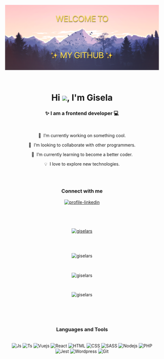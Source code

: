 ![banner](https://github.com/giselars/giselars/blob/main/img/banner.png)

<br>

##

<h1 align="center">Hi <img src="https://media.giphy.com/media/hvRJCLFzcasrR4ia7z/giphy.gif" width="3%">, I'm Gisela</h1>
<h3 align="center">✨ I am a frontend developer 💻 </h3>

<br>
<div align='center'>
<p> 🔭 &nbsp;I’m currently working on something cool.</p>
<p> 👾 &nbsp;I’m looking to collaborate with other programmers.</p>
<p> 🌱 &nbsp;I’m currently learning to become a better coder.</p>
<p> 💡 &nbsp;I love to explore new technologies.</p>
</div>

##

<br>
<h3 align="center">Connect with me</h3>
<p align="center">
<a href="https://www.linkedin.com/in/giselascarpin/" target="blank">
  <img align="center" src="https://img.icons8.com/glyph-neue/100/FFFFFF/linkedin.png" alt="profile-linkedin" height="40" width="40"/>
</a>
</p>

<br>
<br>

##

<p align="center"> <a href="https://github.com/ryo-ma/github-profile-trophy"><img src="https://github-profile-trophy.vercel.app/?username=giselars" alt="giselars" /></a> </p>
<br>
<br>


<div align='center'>
<p><img align="center" src="https://github-readme-stats.vercel.app/api/top-langs?username=giselars&show_icons=true&locale=en&theme=jolly&include_all_commits=true&count_private=true" alt="giselars" /></p>
</div>
<br>
<div align='center'>
    <p><img align="center" src="https://github-readme-stats.vercel.app/api?username=giselars&show_icons=true&locale=en&theme=jolly&include_all_commits=true&count_private=true" alt="giselars" /></p>
    <br>
    <p><img align="center" src="https://github-readme-streak-stats.herokuapp.com/?user=giselars&&theme=jolly&include_all_commits=true&count_private=true" alt="giselars" /></p>
</div>
<br>
<br>
<br> 

##

<h3 align="center">Languages and Tools</h3>
<div align="center">
  <div style="display: inline_block"><br>
    <img align="center" alt="Js" height="30" width="40" src="https://cdn.jsdelivr.net/gh/devicons/devicon/icons/javascript/javascript-plain.svg">
    <img align="center" alt="Ts" height="30" width="40" src="https://cdn.jsdelivr.net/gh/devicons/devicon/icons/typescript/typescript-plain.svg">
    <img align="center" alt="Vuejs" height="30" width="40" src="https://cdn.jsdelivr.net/gh/devicons/devicon/icons/vuejs/vuejs-original.svg">
    <img align="center" alt="React" height="30" width="40" src="https://cdn.jsdelivr.net/gh/devicons/devicon/icons/react/react-original.svg">
    <img align="center" alt="HTML" height="30" width="40" src="https://cdn.jsdelivr.net/gh/devicons/devicon/icons/html5/html5-original.svg">
    <img align="center" alt="CSS" height="30" width="40" src="https://cdn.jsdelivr.net/gh/devicons/devicon/icons/css3/css3-original.svg">
    <img align="center" alt="SASS" height="30" width="40" src="https://cdn.jsdelivr.net/gh/devicons/devicon/icons/sass/sass-original.svg">
    <img align="center" alt="Nodejs" height="30" width="40" src="https://cdn.jsdelivr.net/gh/devicons/devicon/icons/nodejs/nodejs-original.svg">
    <img align="center" alt="PHP" height="30" width="40" src="https://cdn.jsdelivr.net/gh/devicons/devicon/icons/php/php-original.svg">
    <img align="center" alt="Jest" height="30" width="40px" src="https://cdn.jsdelivr.net/gh/devicons/devicon/icons/jest/jest-plain.svg"" />
    <img align="center" alt="Wordpress" height="30" width="40" src="https://cdn.jsdelivr.net/gh/devicons/devicon/icons/wordpress/wordpress-plain.svg">
    <img align="center" alt="Git" height="30" width="40" src="https://cdn.jsdelivr.net/gh/devicons/devicon/icons/git/git-original.svg" />
  </div>
</div>
<br>
<br>
<br>
<br>                                                                                                                                                







